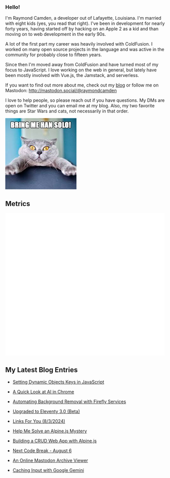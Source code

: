 ### Hello!

I'm Raymond Camden, a developer out of Lafayette, Louisiana. I'm married with eight kids (yes, you read that right). I've been in development for nearly forty years, having started off by hacking on an Apple 2 as a kid and than moving on to web development in the early 90s.

A lot of the first part my career was heavily involved with ColdFusion. I worked on many open source projects in the language and was active in the community for probably close to fifteen years. 

Since then I'm moved away from ColdFusion and have turned most of my focus to JavaScript. I love working on the web in general, but lately have been mostly involved with Vue.js, the Jamstack, and serverless. 

If you want to find out more about me, check out my [blog](https://www.raymondcamden.com) or follow me on Mastodon: <http://mastodon.social/@raymondcamden>

I love to help people, so please reach out if you have questions. My DMs are open on Twitter and you can email me at my blog. Also, my two favorite things are Star Wars and cats, not necessarily in that order.

![Star Wars cat](https://raw.githubusercontent.com/cfjedimaster/cfjedimaster/master/cat.jpg)

## Metrics

<picture>
  <img src="/github-metrics.svg" alt="Metrics">
</picture>

<!-- RSS -->
## My Latest Blog Entries

* [Setting Dynamic Objects Keys in JavaScript](https://www.raymondcamden.com/2024/08/16/setting-dynamic-objects-keys-in-javascript)

* [A Quick Look at AI in Chrome](https://www.raymondcamden.com/2024/08/13/a-quick-look-at-ai-in-chrome)

* [Automating Background Removal with Firefly Services](https://www.raymondcamden.com/2024/08/08/automating-background-removal-with-firefly-services)

* [Upgraded to Eleventy 3.0 (Beta)](https://www.raymondcamden.com/2024/08/05/upgraded-to-eleventy-30-beta)

* [Links For You (8/3/2024)](https://www.raymondcamden.com/2024/08/03/links-for-you)

* [Help Me Solve an Alpine.js Mystery](https://www.raymondcamden.com/2024/08/01/help-me-solve-an-alpinejs-mystery)

* [Building a CRUD Web App with Alpine.js](https://www.raymondcamden.com/2024/07/31/building-a-crud-web-app-with-alpinejs)

* [Next Code Break - August 6](https://www.raymondcamden.com/2024/07/30/next-code-break-august-6)

* [An Online Mastodon Archive Viewer](https://www.raymondcamden.com/2024/07/21/an-online-mastodon-archive-viewer)

* [Caching Input with Google Gemini](https://www.raymondcamden.com/2024/07/19/caching-input-with-google-gemini)

<!-- ENDRSS -->

